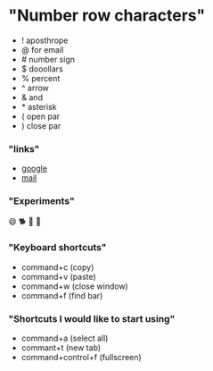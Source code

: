 # "Number row characters"
- ! aposthrope
- @ for email
- \# number sign
- $ dooollars
- % percent
- ^ arrow
- & and
- \* asterisk
- ( open par
- ) close par

### "links"
* [google](google.com)
* [mail](gmail.com)

### "Experiments"
😄 🐕 👋 🦴

### "Keyboard shortcuts"
- command+c (copy)
- command+v (paste)
- command+w (close window)
- command+f (find bar)

### "Shortcuts I would like to start using"
- command+a (select all)
- commant+t (new tab)
- command+control+f (fullscreen)
